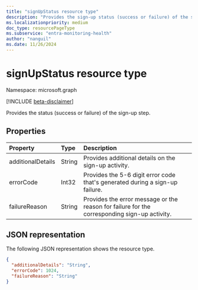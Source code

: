 ```yaml
---
title: "signUpStatus resource type"
description: "Provides the sign-up status (success or failure) of the sign-up step."
ms.localizationpriority: medium
doc_type: resourcePageType
ms.subservice: "entra-monitoring-health"
author: "nanguil"
ms.date: 11/26/2024 
---
```


# signUpStatus resource type

Namespace: microsoft.graph

[!INCLUDE [beta-disclaimer](../../includes/beta-disclaimer.md)]

Provides the status (success or failure) of the sign-up step.



## Properties
| Property       | Type    |Description|
|:---------------|:--------|:----------|
|additionalDetails|String|Provides additional details on the sign-up activity.|
|errorCode|Int32|Provides the 5-6 digit error code that's generated during a sign-up failure.|
|failureReason|String|Provides the error message or the reason for failure for the corresponding sign-up activity.|


## JSON representation

The following JSON representation shows the resource type.

<!-- {
  "blockType": "resource",
  "optionalProperties": [

  ],
  "@odata.type": "microsoft.graph.signUpStatus"
}-->

```json
{
  "additionalDetails": "String",
  "errorCode": 1024,
  "failureReason": "String"
}

```

